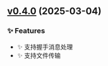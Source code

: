 
<a name="v0.4.0"></a>
## [v0.4.0](https://github.com/shiqinfeng1/goframe-ddd/compare/v0.3.1...v0.4.0) (2025-03-04)

### ✨ Features

* ✨ 支持握手消息处理
* ✨ 支持文件传输

